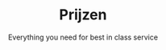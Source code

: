 ---
title: "Prijzen"
subtitle: "Everything you need for best in class service"
description: "Everything you need for best in class service"
draft: false
layout: "pricing"

pricing_list:
  # pricing item
  - name : "Basic Plan"
    currency: "$"
    price: "0"
    price_per : "month"
    info : "Best For Small Individuals"
    recommended : false
    services:
    - "Express Service"
    - "Customs Clearance"
    - "Time-Critical Services"
    button:
      enable : true
      label : "Get started for Free"
      link : "#!"
      
  # pricing item
  - name : "Professional Plan"
    currency: "$"
    price: "49"
    price_per : "month"
    info : "Best For Professionals"
    recommended : true
    services:
    - "Express Service"
    - "Customs Clearance"
    - "Time-Critical Services"
    - "Cloud Service"
    - "Best Dashboard"
    button:
      enable : true
      label : "Get started"
      link : "#!"
      
  # pricing item
  - name : "Business Plan"
    currency: "$"
    price: "199"
    price_per : "month"
    info : "Best For Large Individuals"
    recommended : false
    services:
    - "Express Service"
    - "Customs Clearance"
    - "Time-Critical Services"
    button:
      enable : true
      label : "Get started"
      link : "#!"


# faq
faq:
  enable: true
  section: "faq"


# call_to_action
call_to_action:
  enable : true
  title : "Need a larger plan?"
  image : "images/vector.svg"
  content : "Lorem ipsum dolor sit amet, consectetur adipiscing elit. Consequat tristique eget amet, tempus eu at consecttur."
  button:
    enable : true
    label : "Contact Us"
    link : "contact/"
---